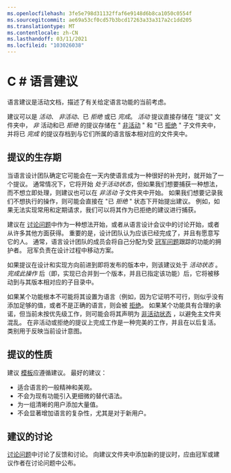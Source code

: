 ```yaml
---
ms.openlocfilehash: 3fe5e798d31132ffaf6e9148d6b8ca1050c0554f
ms.sourcegitcommit: ae69a53cf0cd57b3bcd17263a33a317a2c1dd205
ms.translationtype: MT
ms.contentlocale: zh-CN
ms.lasthandoff: 03/11/2021
ms.locfileid: "103026038"
---
```

# <a name="c-language-proposals"></a>C # 语言建议

语言建议是活动文档，描述了有关给定语言功能的当前考虑。

建议可以是 *活动*、 *非活动*、已 *拒绝* 或已 *完成*。 *活动* 提议直接存储在 "提议" 文件夹中， *非* 活动和已 *拒绝* 的提议存储在 " [非活动](inactive) " 和 "已 [拒绝](rejected) " 子文件夹中，并将已 *完成* 的提议存档到与它们所属的语言版本相对应的文件夹中。

## <a name="lifetime-of-a-proposal"></a>提议的生存期

当语言设计团队确定它可能会在一天内使语言成为一种很好的补充时，就开始了一个提议。 通常情况下，它将开始 *处于活动状态*，但如果我们想要捕获一种想法，而不想立即处理，则建议也可以在 *非活动* 子文件夹中开始。 如果我们想要记录我们不想执行的操作，则可能会直接在 "已 *拒绝* " 状态下开始提出建议。 例如，如果无法实现常用和定期请求，我们可以将其作为已拒绝的建议进行捕获。

建议在 [讨论问题](https://github.com/dotnet/csharplang/labels/Discussion)中作为一种想法开始，或者从语言设计会议中的讨论开始，或者从许多其他方面获得。 重要的是，设计团队认为应该已经完成了，并且有愿意写它的人。 通常，语言设计团队的成员会将自己分配为受 [冠军问题](https://github.com/dotnet/csharplang/labels/Proposal%20champion)跟踪的功能的拥护者。 冠军负责在设计过程中移动方案。

如果提议在设计和实现方向前进到即将发布的版本中，则该建议处于 *活动状态* 。 *完成此操作* 后（即，实现已合并到一个版本，并且已指定该功能）后，它将被移动到与其版本相对应的子目录中。

如果某个功能根本不可能将其设置为语言（例如，因为它证明不可行，则似乎没有添加足够的值，或者不是正确的语言，则会被 [拒绝](rejected)。 如果某个功能具有合理的承诺，但当前未按优先级工作，则可能会将其声明为 [非活动状态](inactive) ，以避免主文件夹混乱。 在非活动或拒绝的提议上完成工作是一种完美的工作，并且在以后复活。 类别用于反映当前设计意图。

## <a name="nature-of-a-proposal"></a>提议的性质

建议 [模板](proposal-template.md)应遵循建议。 最好的建议：

- 适合语言的一般精神和美观。
- 不会为现有功能引入更细微的替代语法。
- 为一组清晰的用户添加大量值。
- 不会显著增加语言的复杂性，尤其是对于新用户。  

## <a name="discussion-of-proposals"></a>建议的讨论

[讨论问题](https://github.com/dotnet/csharplang/labels/Discussion)中讨论了反馈和讨论。 向建议文件夹中添加新的提议时，应由冠军或建议作者在讨论问题中公布。 

 
